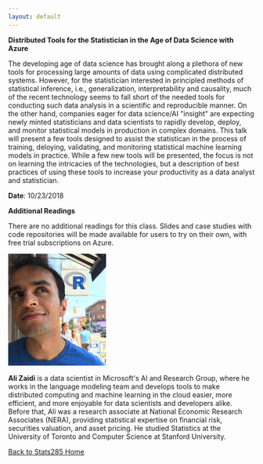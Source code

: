 ```yaml
---
layout: default
---
```


<div class="abstract">


<strong>Distributed Tools for the Statistician in the Age of Data Science with Azure</strong>
<p align="justify">

The developing age of data science has brought along a plethora of new tools for processing large amounts of data using complicated distributed systems. However, for the statistician interested in principled methods of statistical inference, i.e., generalization, interpretability and causality, much of the recent technology seems to fall short of the needed tools for conducting such data analysis in a scientific and reproducible manner. On the other hand, companies eager for data science/AI "insight" are expecting newly minted statisticians and data scientists to rapidly develop, deploy, and monitor statistical models in production in complex domains. This talk will present a few tools designed to assist the statistican in the process of training, deloying, validating, and monitoring statistical machine learning models in practice. While a few new tools will be presented, the focus is not on learning the intricacies of the technologies, but a description of best practices of using these tools to increase your productivity as a data analyst and statistician. 

<!--
<ol>
<li> Data Preparation </li>
<ol>
<li> Data acquisition and labeling </li>
<li> Active learning and feature stores </li>
</ol>
<li> Model Development </li>
<ol>
<li> Generative modeling and incorporating structural bias</li>
<li> Transfer learning </li>
<li> AutoML and neural architecture search</li>
</ol>
<li> Productionalization and Operationalization </li>
<ol>
<li> Containers and serverless functions</li>
<li> Latency and acceleration using FPGAs </li>
</ol>
<li> Monitoring, Evaluation, and Updating Deployed Models </li>
<ol>
<li> Debugging ML Models </li>
<li> Uncertainty estimation and model validation </li>
<li> Error analysis: A case study in bias </li>
</ol>

</ol>
-->
</p>

<p><strong>Date</strong>: 10/23/2018</p>

<strong>Additional Readings</strong>
<p align="justify">

There are no additional readings for this class. Slides and case studies with code repositories will be made available for users to try on their own, with free trial subscriptions on Azure.

</p>

</div>

<img width="200" alt="Ali Zaidi" src="/assets/img/azthinksR.jpg">

**Ali Zaidi** is a data scientist in Microsoft's AI and Research Group, where he works in the language modeling team and develops tools to make distributed computing and machine learning in the cloud easier, more efficient, and more enjoyable for data scientists and developers alike. Before that, Ali was a research associate at National Economic Research Associates (NERA), providing statistical expertise on financial risk, securities valuation, and asset pricing. He studied Statistics at the University of Toronto and Computer Science at Stanford University.


[Back to Stats285 Home](./index)
